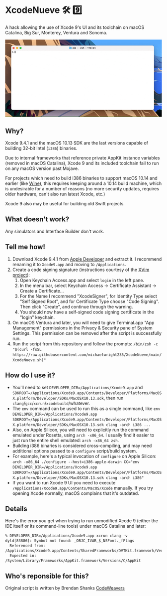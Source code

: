 # XcodeNueve 🛠 9️⃣

A hack allowing the use of Xcode 9's UI and its toolchain on macOS Catalina, Big Sur, Monterey, Ventura and Sonoma.

![Demo of building an i386 binary on macOS 11.0 and Apple Silicon](demo.gif)

## Why?

Xcode 9.4.1 and the macOS 10.13 SDK are the last versions capable of building 32-bit Intel (`i386`) binaries.

Due to internal frameworks that reference private AppKit instance variables (removed in macOS Catalina), Xcode 9 and its included toolchain fail to run on any macOS version past Mojave.

For projects which need to build i386 binaries to support macOS 10.14 and earlier (like [Wine](https://www.winehq.org)), this requires keeping around a 10.14 build machine, which is undesirable for a number of reasons (no more security updates, requires older hardware, can't also run latest Xcode, etc.)

Xcode 9 also may be useful for building old Swift projects.

## What doesn't work?

Any simulators and Interface Builder don't work.

## Tell me how!

1. Download Xcode 9.4.1 from [Apple Developer](https://developer.apple.com/download/all/) and extract it. I recommend renaming it to `Xcode9.app` and moving to `/Applications`.
2. Create a code signing signature (instructions courtesy of the [XVim project](https://github.com/XVimProject/XVim2/blob/master/SIGNING_Xcode.md)):
   1. Open Keychain Access.app and select `login` in the left pane.
   2. In the menu bar, select Keychain Access -> Certificate Assistant -> Create a Certificate...
   3. For the Name I recommend "XcodeSigner", for Identity Type select "Self Signed Root", and for Certificate Type choose "Code Signing". Then click "Create", and continue through the warning.
   4. You should now have a self-signed code signing certificate in the "login" keychain.
3. On macOS Ventura and later, you will need to give Terminal.app "App Management" permissions in the Privacy & Security pane of System Settings. This permission can be removed after the script is successfully run.
4. Run the script from this repository and follow the prompts:
   `/bin/zsh -c "$(curl -fsSL https://raw.githubusercontent.com/michaelwright235/XcodeNueve/main/XcodeNueve.sh)"`

## How do I use it?

* You'll need to set `DEVELOPER_DIR=/Applications/Xcode9.app` and `SDKROOT=/Applications/Xcode9.app/Contents/Developer/Platforms/MacOSX.platform/Developer/SDKs/MacOSX10.13.sdk`, then run `clang`/`gcc`/`xcrun`/`xcodebuild`/whatever.
* The `env` command can be used to run this as a single command, like `env DEVELOPER_DIR=/Applications/Xcode9.app SDKROOT=/Applications/Xcode9.app/Contents/Developer/Platforms/MacOSX.platform/Developer/SDKs/MacOSX10.13.sdk clang -arch i386 ...`
* Also, on Apple Silicon, you will need to explicitly run the command emulated under Rosetta, using `arch -x86_64`. I usually find it easier to just run the entire shell emulated: `arch -x86_64 zsh`.
* Building i386 binaries is considered cross-compiling, and may need additional options passed to a `configure` script/build system.
* For example, here's a typical invocation of `configure` on Apple Silicon:
  `arch -x86_64 ./configure --host=i386-apple-darwin CC="env DEVELOPER_DIR=/Applications/Xcode9.app SDKROOT=/Applications/Xcode9.app/Contents/Developer/Platforms/MacOSX.platform/Developer/SDKs/MacOSX10.13.sdk clang -arch i386"`
* If you want to run Xcode 9 UI you need to execute `/Applications/Xcode9.app/Contents/MacOS/Xcode`  manually. If you try opening Xcode normally, macOS complains that it's outdated.

## Details

Here's the error you get when trying to run unmodified Xcode 9 (either the IDE itself or its command-line tools) under macOS Catalina and later:

```text
% DEVELOPER_DIR=/Applications/Xcode9.app xcrun clang -v
dyld[83886]: Symbol not found: _OBJC_IVAR_$_NSFont._fFlags
  Referenced from: /Applications/Xcode9.app/Contents/SharedFrameworks/DVTKit.framework/Versions/A/DVTKit
  Expected in: /System/Library/Frameworks/AppKit.framework/Versions/C/AppKit
```

## Who's reponsible for this?

Original script is written by Brendan Shanks
[CodeWeavers](https://www.codeweavers.com)
